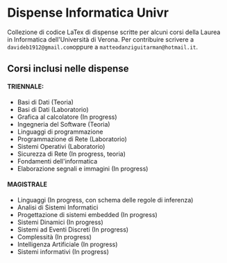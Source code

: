 # Dispense Informatica Univr
Collezione di codice LaTex di dispense scritte per alcuni corsi della Laurea in Informatica dell'Università di Verona.
Per contribuire scrivere a `davideb1912@gmail.com`oppure a `matteodanziguitarman@hotmail.it`.

## Corsi inclusi nelle dispense
#### TRIENNALE:
- Basi di Dati (Teoria)
- Basi di Dati (Laboratorio)
- Grafica al calcolatore (In progress)
- Ingegneria del Software (Teoria)
- Linguaggi di programmazione
- Programmazione di Rete (Laboratorio)
- Sistemi Operativi (Laboratorio)
- Sicurezza di Rete (In progress, teoria)
- Fondamenti dell'informatica
- Elaborazione segnali e immagini (In progress)

#### MAGISTRALE
- Linguaggi (In progress, con schema delle regole di inferenza)
- Analisi di Sistemi Informatici
- Progettazione di sistemi embedded (In progress)
- Sistemi Dinamici (In progress)
- Sistemi ad Eventi Discreti (In progress)
- Complessità (In progress)
- Intelligenza Artificiale (In progress)
- Sistemi informativi (In progress)
